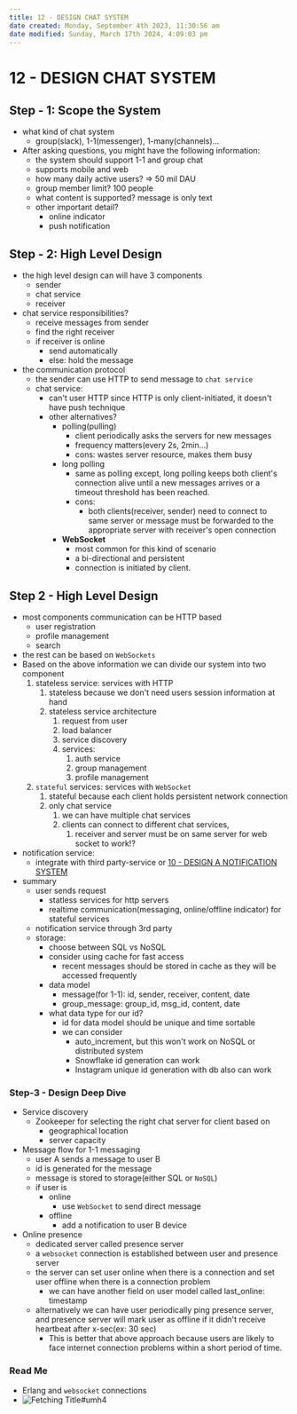 ```yaml
---
title: 12 - DESIGN CHAT SYSTEM
date created: Monday, September 4th 2023, 11:30:56 am
date modified: Sunday, March 17th 2024, 4:09:03 pm
---
```


# 12 - DESIGN CHAT SYSTEM

## Step - 1: Scope the System

- what kind of chat system
	- group(slack), 1-1(messenger), 1-many(channels)…
- After asking questions, you might have the following information:
	- the system should support 1-1 and group chat
	- supports mobile and web
	- how many daily active users? => 50 mil DAU
	- group member limit? 100 people
	- what content is supported? message is only text
	- other important detail?
		- online indicator
		- push notification

## Step - 2: High Level Design

- the high level design can will have 3 components
	- sender
	- chat service
	- receiver
- chat service responsibilities?
	- receive messages from sender
	- find the right receiver
	- if receiver is online
		- send automatically
		- else: hold the message
- the communication protocol
	- the sender can use HTTP to send message to `chat service`
	- chat service:
		- can't user HTTP since HTTP is only client-initiated, it doesn't have push technique
		- other alternatives?
			- polling(pulling)
				- client periodically asks the servers for new messages
				- frequency matters(every 2s, 2min…)
				- cons: wastes server resource, makes them busy
			- long polling
				- same as polling except, long polling keeps both client's connection alive until a new messages arrives or a timeout threshold has been reached.
				- cons:
					- both clients(receiver, sender) need to connect to same server or message must be forwarded to the appropriate server with receiver's open connection
			- **WebSocket**
				- most common for this kind of scenario
				- a bi-directional and persistent
				- connection is initiated by client.

## Step 2 - High Level Design

- most components communication can be HTTP based
	- user registration
	- profile management
	- search
- the rest can be based on `WebSockets`
- Based on the above information we can divide our system into two component
	1. stateless service: services with HTTP
		1. stateless because we don't need users session information at hand
		2. stateless service architecture
			1. request from user
			2. load balancer
			3. service discovery
			4. services:
				1. auth service
				2. group management
				3. profile management
	2. `stateful` services: services with `WebSocket`
		1. stateful because each client holds persistent network connection
		2. only chat service
			1. we can have multiple chat services
			2. clients can connect to different chat services,
				1. receiver and server must be on same server for web socket to work!?
- notification service:
	- integrate with third party-service or [10 - DESIGN A NOTIFICATION SYSTEM](draft-docs/System%20design/System%20design%20Interview%20notes/10%20-%20DESIGN%20A%20NOTIFICATION%20SYSTEM.md)
- summary
	- user sends request
		- statless services for http servers
		- realtime communication(messaging, online/offline indicator) for stateful services
	- notification service through 3rd party
	- storage:
		- choose between SQL vs NoSQL
		- consider using cache for fast access
			- recent messages should be stored in cache as they will be accessed frequently
		- data model
			- message(for 1-1): id, sender, receiver, content, date
			- group_message: group_id, msg_id, content, date
		- what data type for our id?
			- id for data model should be unique and time sortable
			- we can consider
				- auto_increment, but this won't work on NoSQL or distributed system
				- Snowflake id generation can work
				- Instagram unique id generation with db also can work

### Step-3 - Design Deep Dive

- Service discovery
	- Zookeeper for selecting the right chat server for client based on
		- geographical location
		- server capacity
- Message flow for 1-1 messaging
	- user A sends a message to user B
	- id is generated for the message
	- message is stored to storage(either SQL or `NoSQL`)
	- if user is
		- online
			- use `WebSocket` to send direct message
		- offline
			- add a notification to user B device
- Online presence
	- dedicated server called presence server
	- a `websocket` connection is established between user and presence server
	- the server can set user online when there is a connection and set user offline when there is a connection problem
		- we can have another field on user model called last_online: timestamp
	- alternatively we can have user periodically ping presence server, and presence server will mark user as offline if it didn't receive heartbeat after x-sec(ex: 30 sec)
		- This is better that above approach because users are likely to face internet connection problems within a short period of time.

### Read Me

- Erlang and `websocket` connections
- ![Fetching Title#umh4](https://youtu.be/xyLO8ZAk2KE)
